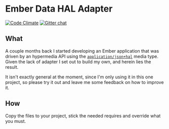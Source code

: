 # Ember Data HAL Adapter

[![Code Climate](https://codeclimate.com/github/locks/ember-data-hal-adapter.png)](https://codeclimate.com/github/locks/ember-data-hal-adapter)
[![Gitter chat](https://badges.gitter.im/locks/ember-data-hal-adapter.png)](https://gitter.im/locks/ember-data-hal-adapter)

## What

A couple months back I started developing an Ember application that was driven by an hypermedia API using the [`application/json+hal`][1] media type.
Given the lack of adapter I set out to build my own, and herein lies the result.

It isn't exactly general at the moment, since I'm only using it in this one project, so please try it out and leave me some feedback on how to improve it.

## How

Copy the files to your project, stick the needed requires and override what you must.

[1]: http://tools.ietf.org/html/draft-kelly-json-hal-06
